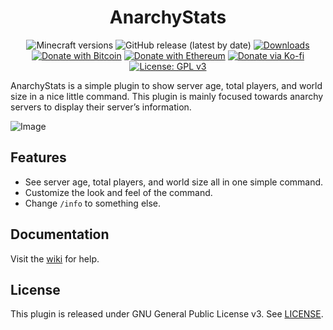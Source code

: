 <h1 align="center">AnarchyStats</h1>

<p align="center">
	<img src="https://img.shields.io/badge/Minecraft-1.11--1.18-orange" alt="Minecraft versions">
	<img src="https://img.shields.io/github/v/release/hyperdefined/AnarchyStats" alt="GitHub release (latest by date)">
	<a href="https://github.com/hyperdefined/AnarchyStats/releases"><img src="https://img.shields.io/github/downloads/hyperdefined/AnarchyStats/total?logo=github" alt="Downloads"></a>
	<a href="https://en.cryptobadges.io/donate/1F29aNKQzci3ga5LDcHHawYzFPXvELTFoL"><img src="https://en.cryptobadges.io/badge/micro/1F29aNKQzci3ga5LDcHHawYzFPXvELTFoL" alt="Donate with Bitcoin"></a>
	<a href="https://en.cryptobadges.io/donate/0xF3b4e87E4c11f586949ca8740eD33A1e473F924c"><img src="https://en.cryptobadges.io/badge/micro/0xF3b4e87E4c11f586949ca8740eD33A1e473F924c" alt="Donate with Ethereum"></a>
	<a href="https://ko-fi.com/hyperdefined"><img src="https://img.shields.io/badge/Donate-Ko--fi-red" alt="Donate via Ko-fi"></a>
	<a href="https://www.gnu.org/licenses/gpl-3.0"><img src="https://img.shields.io/badge/License-GPLv3-blue.svg" alt="License: GPL v3"></a>
</p>

AnarchyStats is a simple plugin to show server age, total players, and world size in a nice little command. This plugin is mainly focused towards anarchy servers to display their server’s information.

![Image](https://raw.githubusercontent.com/hyperdefined/AnarchyStats/master/image.png)

## Features
* See server age, total players, and world size all in one simple command.
* Customize the look and feel of the command.
* Change `/info` to something else.

## Documentation
Visit the [wiki](https://docs.hyper.lol/anarchystats) for help.

## License
This plugin is released under GNU General Public License v3. See [LICENSE](https://github.com/hyperdefined/AnarchyStats/blob/master/LICENSE).
